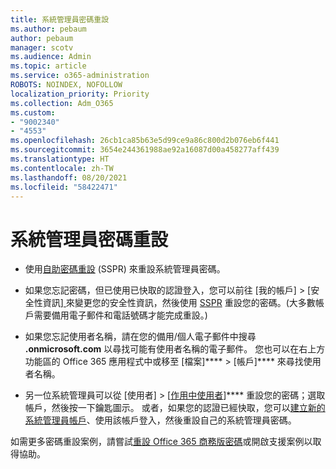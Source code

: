 ```yaml
---
title: 系統管理員密碼重設
ms.author: pebaum
author: pebaum
manager: scotv
ms.audience: Admin
ms.topic: article
ms.service: o365-administration
ROBOTS: NOINDEX, NOFOLLOW
localization_priority: Priority
ms.collection: Adm_O365
ms.custom:
- "9002340"
- "4553"
ms.openlocfilehash: 26cb1ca85b63e5d99ce9a86c800d2b076eb6f441
ms.sourcegitcommit: 3654e244361988ae92a16087d00a458277aff439
ms.translationtype: HT
ms.contentlocale: zh-TW
ms.lasthandoff: 08/20/2021
ms.locfileid: "58422471"
---
```

# <a name="admin-password-reset"></a>系統管理員密碼重設

- 使用[自助密碼重設](https://passwordreset.microsoftonline.com/) (SSPR) 來重設系統管理員密碼。

- 如果您忘記密碼，但已使用已快取的認證登入，您可以前往 [我的帳戶] > [安全性資訊][ ](https://mysignins.microsoft.com/security-info)來變更您的安全性資訊，然後使用 [SSPR](https://passwordreset.microsoftonline.com/) 重設您的密碼。(大多數帳戶需要備用電子郵件和電話號碼才能完成重設。)

- 如果您忘記使用者名稱，請在您的備用/個人電子郵件中搜尋 **.onmicrosoft.com** 以尋找可能有使用者名稱的電子郵件。  您也可以在右上方功能區的 Office 365 應用程式中或移至 [檔案]**** >  [帳戶]**** 來尋找使用者名稱。

- 另一位系統管理員可以從 [使用者] > [[作用中使用者](https://portal.office.com/adminportal/home#/users)]**** 重設您的密碼；選取帳戶，然後按一下鑰匙圖示。  或者，如果您的認證已經快取，您可以[建立新的系統管理員帳戶](https://portal.office.com/adminportal/home#/users)、使用該帳戶登入，然後重設自己的系統管理員密碼。

如需更多密碼重設案例，請嘗試[重設 Office 365 商務版密碼](https://docs.microsoft.com/microsoft-365/admin/add-users/reset-passwords)或開啟支援案例以取得協助。
